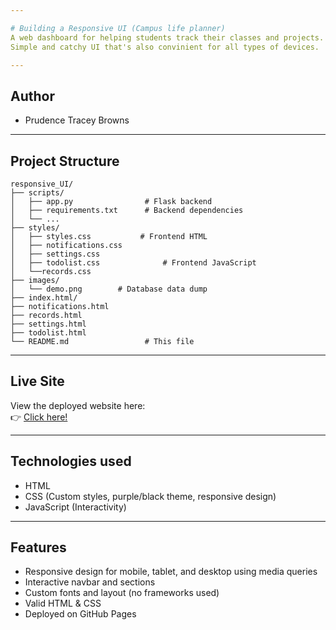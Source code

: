```yaml
---

# Building a Responsive UI (Campus life planner)
A web dashboard for helping students track their classes and projects.
Simple and catchy UI that's also convinient for all types of devices.

---
```


## Author
- Prudence Tracey Browns

---

## Project Structure
```
responsive_UI/
├── scripts/
│   ├── app.py                # Flask backend
│   ├── requirements.txt      # Backend dependencies
│   └── ...
├── styles/
│   ├── styles.css           # Frontend HTML
│   ├── notifications.css
│   ├── settings.css
│   ├── todolist.css              # Frontend JavaScript
│   └──records.css
├── images/
│   └── demo.png        # Database data dump
├── index.html/
├── notifications.html
├── records.html
├── settings.html
├── todolist.html
└── README.md                 # This file
```

---

## Live Site
View the deployed website here:  
👉 [Click here!](https://brownstracey.github.io/responsive_UI/)

---

## Technologies used
- HTML
- CSS (Custom styles, purple/black theme, responsive design)
- JavaScript (Interactivity)

---

## Features

- Responsive design for mobile, tablet, and desktop using media queries
- Interactive navbar and sections
- Custom fonts and layout (no frameworks used)
- Valid HTML & CSS
- Deployed on GitHub Pages
